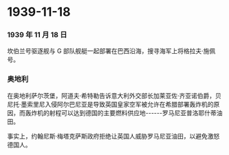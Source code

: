 # 1939-11-18

### 1939 年 11 月 18 日

坎伯兰号驱逐舰与 G
部队舰艇一起部署在巴西沿海，搜寻海军上将格拉夫·施佩号。

### 奥地利

在奥地利萨尔茨堡，阿道夫·希特勒告诉意大利外交部长加莱亚佐·齐亚诺伯爵，贝尼托·墨索里尼入侵阿尔巴尼亚是导致英国皇家空军被允许在希腊部署轰炸机的原因，而轰炸机的射程可以达到德国的主要燃料供应地------罗马尼亚普洛耶什蒂油田。

事实上，约翰尼斯·梅塔克萨斯政府拒绝让英国人威胁罗马尼亚油田，以避免激怒德国人。